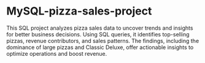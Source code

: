 # MySQL-pizza-sales-project
This SQL project analyzes pizza sales data to uncover trends and insights for better business decisions. Using SQL queries, it identifies top-selling pizzas, revenue contributors, and sales patterns. The findings, including the dominance of large pizzas and Classic Deluxe, offer actionable insights to optimize operations and boost revenue.
